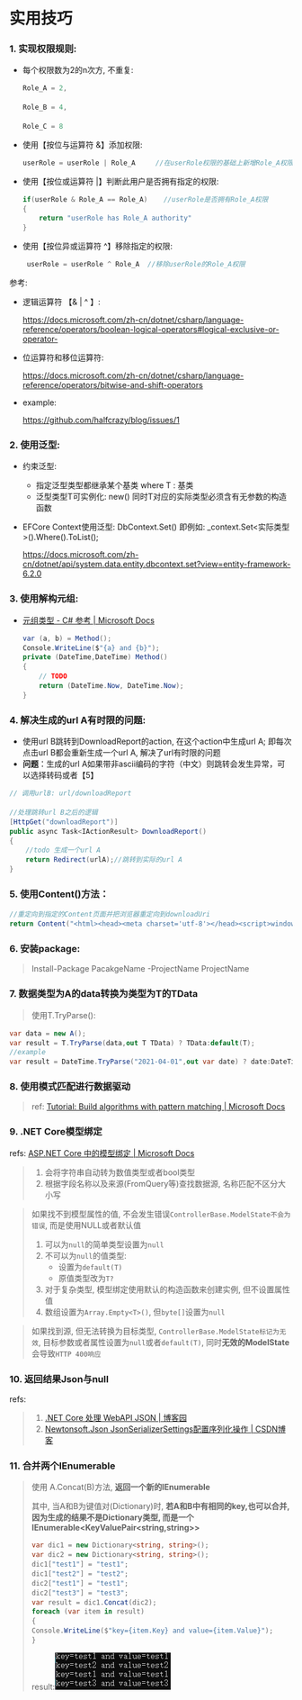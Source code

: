 # 实用技巧

### 1. 实现权限规则: 

   + 每个权限数为2的n次方, 不重复:

     ```c#
     Role_A = 2,
     
     Role_B = 4,
     
     Role_C = 8
     ```

   + 使用【按位与运算符 &】添加权限: 

     ```c#
     userRole = userRole | Role_A     //在userRole权限的基础上新增Role_A权限
     ```

   + 使用【按位或运算符 |】判断此用户是否拥有指定的权限:

     ```c#
     if(userRole & Role_A == Role_A)	//userRole是否拥有Role_A权限
     {
         return "userRole has Role_A authority"
     }
     ```
     
   + 使用【按位异或运算符 ^】移除指定的权限:

     ```c#
      userRole = userRole ^ Role_A  //移除userRole的Role_A权限
     ```
   
     

   参考:

   + 逻辑运算符 【& | ^ 】:

     https://docs.microsoft.com/zh-cn/dotnet/csharp/language-reference/operators/boolean-logical-operators#logical-exclusive-or-operator-
   
   + 位运算符和移位运算符:
   
     https://docs.microsoft.com/zh-cn/dotnet/csharp/language-reference/operators/bitwise-and-shift-operators
   
   + example:
   
     https://github.com/halfcrazy/blog/issues/1

### 2. 使用泛型:

   + 约束泛型:
   
     + 指定泛型类型都继承某个基类 where T : 基类
     + 泛型类型T可实例化: new() 同时T对应的实际类型必须含有无参数的构造函数
   
   + EFCore Context使用泛型: DbContext.Set<TEntity>() 即例如: _context.Set<实际类型>().Where().ToList();
   
     https://docs.microsoft.com/zh-cn/dotnet/api/system.data.entity.dbcontext.set?view=entity-framework-6.2.0

### 3. 使用解构元组:

   + [元组类型 - C# 参考 | Microsoft Docs](https://docs.microsoft.com/zh-cn/dotnet/csharp/language-reference/builtin-types/value-tuples)

     ```c#
     var (a, b) = Method();
     Console.WriteLine($"{a} and {b}");
     private (DateTime,DateTime) Method()
     {
         // TODO 
         return (DateTime.Now, DateTime.Now);
     }
     ```

### 4. 解决生成的url A有时限的问题:

   + 使用url B跳转到DownloadReport的action, 在这个action中生成url A; 即每次点击url B都会重新生成一个url A, 解决了url有时限的问题
   + **问题**：生成的url A如果带非ascii编码的字符（中文）则跳转会发生异常，可以选择转码或者【5】

```c#
// 调用urlB: url/downloadReport

//处理跳转url B之后的逻辑
[HttpGet("downloadReport")]
public async Task<IActionResult> DownloadReport()
{
    //todo 生成一个url A
    return Redirect(urlA);//跳转到实际的url A
}

```
### 5. 使用Content()方法：

```c#
//重定向到指定的Content页面并把浏览器重定向到downloadUri
return Content("<html><head><meta charset='utf-8'></head><script>window.location.href ='" + downloadUri + "'</script></html>","text/html");
```

### 6. 安装package:

> Install-Package PacakgeName -ProjectName ProjectName



### 7. **数据类型为A的data转换为类型为T的TData**

> 使用T.TryParse():

```c#
var data = new A();
var result = T.TryParse(data,out T TData) ? TData:default(T);
//example
var result = DateTime.TryParse("2021-04-01",out var date) ? date:DateTime.Now;
```
### 8. 使用模式匹配进行数据驱动

> ref: [Tutorial: Build algorithms with pattern matching | Microsoft Docs](https://docs.microsoft.com/zh-cn/dotnet/csharp/fundamentals/tutorials/pattern-matching)

### 9. .NET Core模型绑定

refs: [ASP.NET Core 中的模型绑定 | Microsoft Docs](https://docs.microsoft.com/zh-cn/aspnet/core/mvc/models/model-binding?view=aspnetcore-3.1#type-conversion-errors)

> 1. 会将字符串自动转为数值类型或者bool类型
> 2. 根据字段名称以及来源(FromQuery等)查找数据源, 名称匹配不区分大小写

> 如果找不到模型属性的值, 不会发生错误``ControllerBase.ModelState不会为错误``, 而是使用NULL或者默认值
>
> 1. 可以为``null``的简单类型设置为``null``
> 2. 不可以为``null``的值类型:
>    - 设置为``default(T)``
>    - 原值类型改为``T?``
> 3. 对于复杂类型, 模型绑定使用默认的构造函数来创建实例, 但不设置属性值
> 4. 数组设置为``Array.Empty<T>()``, 但``byte[]``设置为``null``

> 如果找到源, 但无法转换为目标类型, ``ControllerBase.ModelState标记为无效``, 目标参数或者属性设置为``null``或者``default(T)``, 同时**无效的ModelState**会导致``HTTP 400响应``

### 10. 返回结果Json与null

refs: 

> 1. [.NET Core 处理 WebAPI JSON | 博客园](https://www.cnblogs.com/1312mn/p/14262985.html)
> 2. [Newtonsoft.Json JsonSerializerSettings配置序列化操作 | CSDN博客](https://blog.csdn.net/u011127019/article/details/72801033)

### 11. 合并两个IEnumerable<T>

> 使用 A.Concat(B)方法, **返回一个新的IEnumerable<T>**
>
> 其中, 当A和B为键值对(Dictionary)时, **若A和B中有相同的key,也可以合并,因为生成的结果不是Dictionary类型, 而是一个IEnumerable<KeyValuePair<string,string>>**
>
> ```c#
> var dic1 = new Dictionary<string, string>();
> var dic2 = new Dictionary<string, string>();
> dic1["test1"] = "test1";
> dic1["test2"] = "test2";
> dic2["test1"] = "test1";
> dic2["test3"] = "test3";
> var result = dic1.Concat(dic2);
> foreach (var item in result)
> {
> Console.WriteLine($"key={item.Key} and value={item.Value}");
> }
> ```
>
> result:![image-20210624185726245](15.实用技巧.assets/image-20210624185726245.png)
>
> 